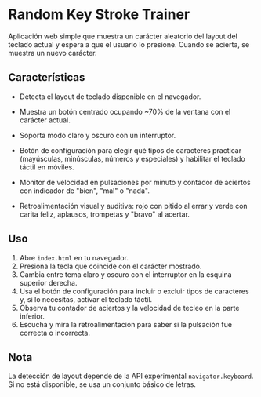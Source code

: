 # Random Key Stroke Trainer

Aplicación web simple que muestra un carácter aleatorio del layout del teclado actual y espera a que el usuario lo presione. Cuando se acierta, se muestra un nuevo carácter.

## Características
- Detecta el layout de teclado disponible en el navegador.
- Muestra un botón centrado ocupando ~70% de la ventana con el carácter actual.
- Soporta modo claro y oscuro con un interruptor.

- Botón de configuración para elegir qué tipos de caracteres practicar (mayúsculas, minúsculas, números y especiales) y habilitar el teclado táctil en móviles.
- Monitor de velocidad en pulsaciones por minuto y contador de aciertos con indicador de "bien", "mal" o "nada".
- Retroalimentación visual y auditiva: rojo con pitido al errar y verde con carita feliz, aplausos, trompetas y "bravo" al acertar.

## Uso
1. Abre `index.html` en tu navegador.
2. Presiona la tecla que coincide con el carácter mostrado.
3. Cambia entre tema claro y oscuro con el interruptor en la esquina superior derecha.
4. Usa el botón de configuración para incluir o excluir tipos de caracteres y, si lo necesitas, activar el teclado táctil.
5. Observa tu contador de aciertos y la velocidad de tecleo en la parte inferior.
6. Escucha y mira la retroalimentación para saber si la pulsación fue correcta o incorrecta.

## Nota
La detección de layout depende de la API experimental `navigator.keyboard`. Si no está disponible, se usa un conjunto básico de letras.
